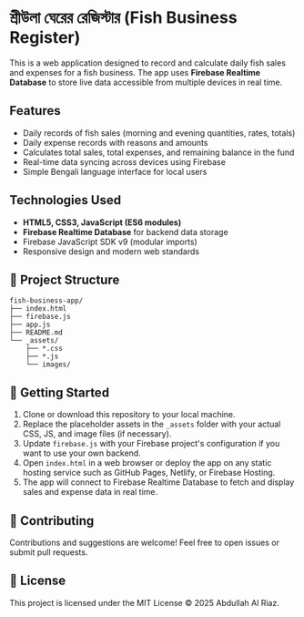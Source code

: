 # শ্রীউলা ঘেরের রেজিস্টার (Fish Business Register)

This is a web application designed to record and calculate daily fish sales and expenses for a fish business. The app uses **Firebase Realtime Database** to store live data accessible from multiple devices in real time.

## Features

- Daily records of fish sales (morning and evening quantities, rates, totals)
- Daily expense records with reasons and amounts
- Calculates total sales, total expenses, and remaining balance in the fund
- Real-time data syncing across devices using Firebase
- Simple Bengali language interface for local users

## Technologies Used

- **HTML5, CSS3, JavaScript (ES6 modules)**
- **Firebase Realtime Database** for backend data storage
- Firebase JavaScript SDK v9 (modular imports)
- Responsive design and modern web standards

## 📂 Project Structure

```
fish-business-app/
├── index.html
├── firebase.js
├── app.js
├── README.md
└── _assets/
    ├── *.css
    ├── *.js
    └── images/
```

## 🚀 Getting Started

1. Clone or download this repository to your local machine.
2. Replace the placeholder assets in the `_assets` folder with your actual CSS, JS, and image files (if necessary).
3. Update `firebase.js` with your Firebase project's configuration if you want to use your own backend.
4. Open `index.html` in a web browser or deploy the app on any static hosting service such as GitHub Pages, Netlify, or Firebase Hosting.
5. The app will connect to Firebase Realtime Database to fetch and display sales and expense data in real time.

## 🤝 Contributing

Contributions and suggestions are welcome! Feel free to open issues or submit pull requests.

## 📄 License

This project is licensed under the MIT License © 2025 Abdullah Al Riaz.
